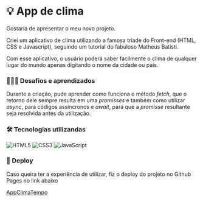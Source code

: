 
# 💡 App de clima

Gostaria de apresentar o meu novo projeto.

Criei um aplicativo de clima utilizando a famosa tríade do Front-end (HTML, CSS e Javascript), seguindo um tutorial do fabuloso Matheus Batisti.

Com esse aplicativo, o usuário poderá saber facilmente o clima de qualquer lugar do mundo apenas digitando o nome da cidade ou país.

### 👨🏾‍💻 Desafios e aprendizados

Durante a criação, pude aprender como funciona o método *fetch*, que o retorno dele sempre resulta em uma *promisses* e também como utilizar *async*, para códigos assincronos e *await*, para que a *promisse* resultante seja resolvida antes da utilização.

### 🛠 Tecnologias utilizandas


![HTML5](https://img.shields.io/badge/HTML5-000?style=for-the-badge&logo=html5) 
![CSS3](https://img.shields.io/badge/CSS3-000?style=for-the-badge&logo=css3&logoColor=264CE4)
![JavaScript](https://img.shields.io/badge/JavaScript-000?style=for-the-badge&logo=javascript&color=000)

### 🚀 Deploy 

Caso queira ter a experiência de utilizar, fiz o deploy do projeto no Github Pages no link abaixo

[AppClimaTempo](https://diegosantosmoreira.github.io/appdeclima/)